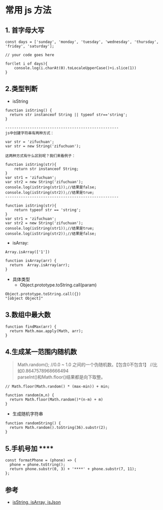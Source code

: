 # 常用 js 方法

## 1. 首字母大写

```
const days = ['sunday', 'monday', 'tuesday', 'wednesday', 'thursday', 'friday', 'saturday'];

// your code goes here

for(let i of days){
    console.log(i.charAt(0).toLocaleUpperCase()+i.slice(1))
}
```


## 2.类型判断

- isString
```
function isString() {
  return str instanceof String || typeof str=='string';
}

---------------------------------------------------
js中创建字符串有两种方式：

var str = 'zifuchuan';
var str = new String('zifuchuan');

这两种方式有什么区别呢？我们来看例子：

function isString(str){
    return str instanceof String;       
}
var str1 = 'zifuchuan';
var str2 = new String('zifuchuan');
console.log(isString(str1));//结果是false;
console.log(isString(str2));//结果是true;
---------------------------------------------------

function isString(str){
    return typeof str == 'string';
}
var str1 = 'zifuchuan';
var str2 = new String('zifuchuan');
console.log(isString(str1));//结果是true;
console.log(isString(str2));//结果是false;
```

- isArray: 

```
Array.isArray(['1'])

function isArray(arr) {
  return  Array.isArray(arr);
}
```

- 具体类型
  - Object.prototype.toString.call(param)

```
Object.prototype.toString.call({})
"[object Object]"
```

## 3.数组中最大数

```
function findMax(arr) {
  return Math.max.apply(Math, arr);
}
```


## 4.生成某一范围内随机数
>Math.random();  //0.0 ~ 1.0 之间的一个伪随机数。【包含0不包含1】 //比如0.8647578968666494  
parseInt()和Math.floor()结果都是向下取整。

`// Math.floor(Math.random() * (max-min)) + min;`

```
function random(m,n) {
  return Math.floor(Math.random()*(n-m) + m)
}
```

- 生成随机字符串

```
function randomString() {
  return Math.random().toString(36).substr(2);
}
```

## 5.手机号加 ****

```
const formatPhone = (phone) => {
  phone = phone.toString();
  return phone.substr(0, 3) + '****' + phone.substr(7, 11);
};
```


## 参考
- [isString, isArray, isJson](https://www.cnblogs.com/gaopy/p/4915177.html)
